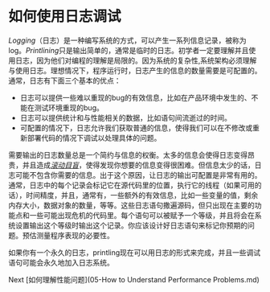 # 如何使用日志调试

*Logging*（日志）是一种编写系统的方式，可以产生一系列信息记录，被称为log。*Printlining*只是输出简单的，通常是临时的日志。初学者一定要理解并且使用日志，因为他们对编程的理解是局限的。因为系统的复杂性,系统架构必须理解与使用日志。理想情况下，程序运行时，日志产生的信息的数量需要是可配置的。通常，日志有下面三个基本的优点：

- 日志可以提供一些难以重现的bug的有效信息，比如在产品环境中发生的、不能在测试环境重现的bug。
- 日志可以提供统计和与性能相关的数据，比如语句间流逝过的时间。
- 可配置的情况下，日志允许我们获取普通的信息，使得我们可以在不修改或重新部署代码的情况下调试以处理具体的问题。

需要输出的日志数量总是一个简约与信息的权衡。太多的信息会使得日志变得昂贵，并且造成[*滚动目盲*](../../4-Glossary.md)，使得发现你想要的信息变得很困难。但信息太少的话，日志可能不包含你需要的信息。出于这个原因，让日志的输出可配置是非常有用的。通常，日志中的每个记录会标记它在源代码里的位置，执行它的线程（如果可用的话），时间精度，并且，通常有，一些额外的有效信息，比如一些变量的值，剩余内存大小，数据对象的数量，等等。这些日志语句撒遍源码，但只出现在主要的功能点和一些可能出现危机的代码里。每个语句可以被赋予一个等级，并且将会在系统设置输出这个等级时输出这个记录。你应该设计好日志语句来标记你预期的问题。预估测量程序表现的必要性。

如果你有一个永久的日志，printling现在可以用日志的形式来完成，并且一些调试语句可能会永久地加入日志系统。

Next [如何理解性能问题](05-How to Understand Performance Problems.md)
